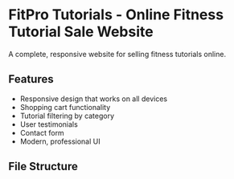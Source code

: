 # FitPro Tutorials - Online Fitness Tutorial Sale Website

A complete, responsive website for selling fitness tutorials online.

## Features

- Responsive design that works on all devices
- Shopping cart functionality
- Tutorial filtering by category
- User testimonials
- Contact form
- Modern, professional UI

## File Structure
